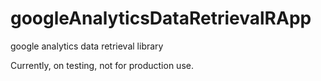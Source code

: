 # googleAnalyticsDataRetrievalRApp
google analytics data retrieval library

Currently, on testing, not for production use.
